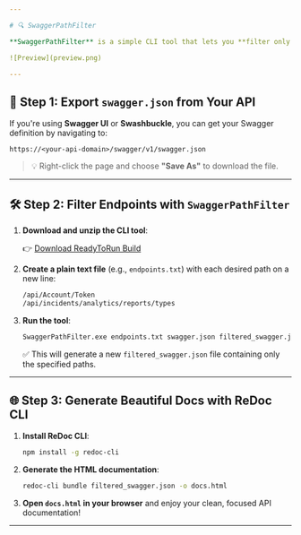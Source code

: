 ```yaml
---

# 🔍 SwaggerPathFilter

**SwaggerPathFilter** is a simple CLI tool that lets you **filter only the desired endpoints from a Swagger JSON file** and generate clean, focused API documentation using **ReDoc**.

![Preview](preview.png)

---
```


## 🚀 Step 1: Export `swagger.json` from Your API

If you're using **Swagger UI** or **Swashbuckle**, you can get your Swagger definition by navigating to:

```
https://<your-api-domain>/swagger/v1/swagger.json
```

> 💡 Right-click the page and choose **"Save As"** to download the file.

---

## 🛠 Step 2: Filter Endpoints with `SwaggerPathFilter`

1. **Download and unzip the CLI tool**:

   👉 [Download ReadyToRun Build](ReadyToRun/Build.zip)

2. **Create a plain text file** (e.g., `endpoints.txt`) with each desired path on a new line:

   ```txt
   /api/Account/Token
   /api/incidents/analytics/reports/types
   ```

3. **Run the tool**:

   ```bash
   SwaggerPathFilter.exe endpoints.txt swagger.json filtered_swagger.json
   ```

   ✅ This will generate a new `filtered_swagger.json` file containing only the specified paths.

---

## 🌐 Step 3: Generate Beautiful Docs with ReDoc CLI

1. **Install ReDoc CLI**:

   ```bash
   npm install -g redoc-cli
   ```

2. **Generate the HTML documentation**:

   ```bash
   redoc-cli bundle filtered_swagger.json -o docs.html
   ```

3. **Open `docs.html` in your browser** and enjoy your clean, focused API documentation!

---